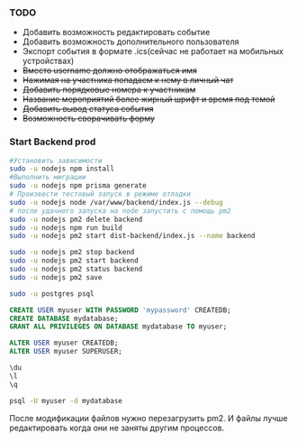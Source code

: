 ### TODO

* Добавить возможность редактировать событие
* Добавить возможность дополнительного пользователя
* Экспорт события в формате .ics(сейчас не работает на мобильных устройствах)
* ~~Вместо username должно отображаться имя~~
* ~~Нажимая на участника попадаем к нему в личный чат~~
* ~~Добавить порядковые номера к участникам~~
* ~~Название мероприятий более жирный шрифт и время под темой~~
* ~~Добавить вывод статуса события~~
* ~~Возможность сворачивать форму~~

### Start Backend prod

```bash
#Установить зависимости 
sudo -u nodejs npm install
#Выполнить миграции
sudo -u nodejs npm prisma generate
# Произвести тестовый запуск в режиме отладки 
sudo -u nodejs node /var/www/backend/index.js --debug
# после удачного запуска на node запустить с помощь pm2
sudo -u nodejs pm2 delete backend
sudo -u nodejs npm run build
sudo -u nodejs pm2 start dist-backend/index.js --name backend

sudo -u nodejs pm2 stop backend
sudo -u nodejs pm2 start backend
sudo -u nodejs pm2 status backend
sudo -u nodejs pm2 save

```
```bash
sudo -u postgres psql
```
```SQL
CREATE USER myuser WITH PASSWORD 'mypassword' CREATEDB;
CREATE DATABASE mydatabase;
GRANT ALL PRIVILEGES ON DATABASE mydatabase TO myuser;

ALTER USER myuser CREATEDB;
ALTER USER myuser SUPERUSER;

\du
\l
\q
```

```bash
psql -U myuser -d mydatabase
```
После модификации файлов нужно перезагрузить pm2. И файлы лучше редактировать когда они не заняты другим процессов.






